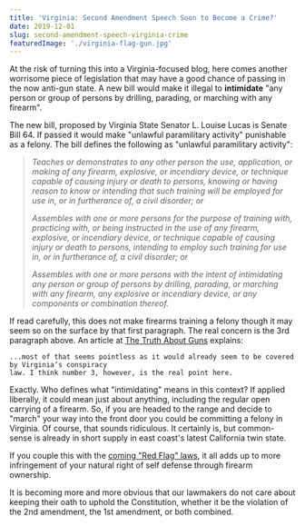 ```yaml
---
title: 'Virginia: Second Amendment Speech Soon to Become a Crime?'
date: 2019-12-01
slug: second-amendment-speech-virginia-crime
featuredImage: './virginia-flag-gun.jpg'
---
```


At the risk of turning this into a Virginia-focused blog, here comes another worrisome piece of legislation that may have a good chance of passing in the now anti-gun state. A new bill would make it illegal to **intimidate** "any person or group of persons by drilling, parading, or marching with any firearm".

The new bill, proposed by Virginia State Senator L. Louise Lucas is Senate Bill 64. If passed it would make "unlawful paramilitary activity" punishable as a felony. The bill defines the following as "unlawful paramilitary activity":

> _Teaches or demonstrates to any other person the use, application, or making of any firearm,
> explosive, or incendiary device, or technique capable of causing injury or death to persons,
> knowing or having reason to know or intending that such training will be employed for use in, or
> in furtherance of, a civil disorder; or_
>
> _Assembles with one or more persons for the purpose of training with, practicing with, or being
> instructed in the use of any firearm, explosive, or incendiary device, or technique capable of
> causing injury or death to persons, intending to employ such training for use in, or in
> furtherance of, a civil disorder; or_
>
> _Assembles with one or more persons with the intent of intimidating any person or group of persons
> by drilling, parading, or marching with any firearm, any explosive or incendiary device, or any
> components or combination thereof._

If read carefully, this does not make firearms training a felony though it may seem so on the surface by that first paragraph. The real concern is the 3rd paragraph above. An article at [The Truth About Guns](https://www.thetruthaboutguns.com/virginia-moves-to-criminalize-second-amendment-speech/) explains:

```
...most of that seems pointless as it would already seem to be covered by Virginia’s conspiracy
law. I think number 3, however, is the real point here.
```

Exactly. Who defines what "intimidating" means in this context? If applied liberally, it could mean just about anything, including the regular open carrying of a firearm. So, if you are headed to the range and decide to "march" your way into the front door you could be committing a felony in Virginia. Of course, that sounds ridiculous. It certainly is, but common-sense is already in short supply in east coast's latest California twin state.

If you couple this with the [coming "Red Flag" laws](/posts/gun-rights-going-away-virginia), it all adds up to more infringement of your natural right of self defense through firearm ownership.

It is becoming more and more obvious that our lawmakers do not care about keeping their oath to uphold the Constitution, whether it be the violation of the 2nd amendment, the 1st amendment, or both combined.
